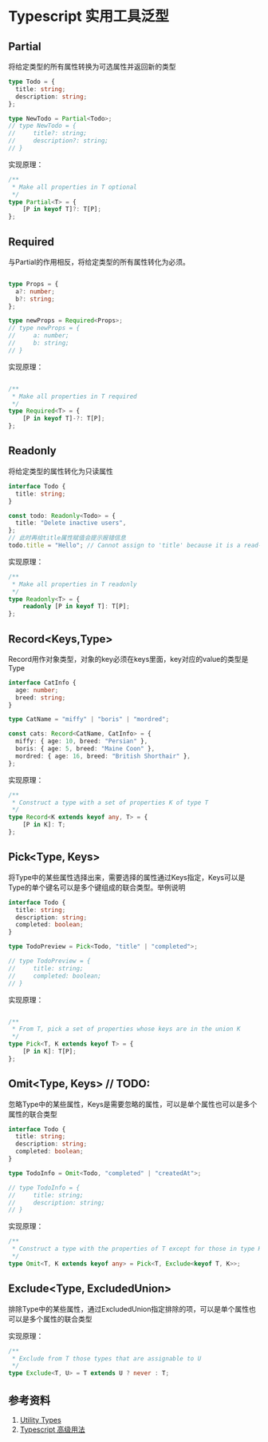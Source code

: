 # Typescript 实用工具泛型

## Partial<Type>

将给定类型的所有属性转换为可选属性并返回新的类型

```ts
type Todo = {
  title: string;
  description: string;
};

type NewTodo = Partial<Todo>;
// type NewTodo = {
//     title?: string;
//     description?: string;
// }
```

实现原理：

```ts
/**
 * Make all properties in T optional
 */
type Partial<T> = {
    [P in keyof T]?: T[P];
};
```

## Required<Type>

与Partial的作用相反，将给定类型的所有属性转化为必须。

```ts

type Props = {
  a?: number;
  b?: string;
};

type newProps = Required<Props>;
// type newProps = {
//     a: number;
//     b: string;
// }
```

实现原理：

```ts

/**
 * Make all properties in T required
 */
type Required<T> = {
    [P in keyof T]-?: T[P];
};

```


## Readonly<Type>

将给定类型的属性转化为只读属性

```ts
interface Todo {
  title: string;
}

const todo: Readonly<Todo> = {
  title: "Delete inactive users",
};
// 此时再给title属性赋值会提示报错信息
todo.title = "Hello"; // Cannot assign to 'title' because it is a read-only property.ts(2540)
```

实现原理：

```ts
/**
 * Make all properties in T readonly
 */
type Readonly<T> = {
    readonly [P in keyof T]: T[P];
};
```

## Record<Keys,Type>

Record用作对象类型，对象的key必须在keys里面，key对应的value的类型是Type

```ts
interface CatInfo {
  age: number;
  breed: string;
}

type CatName = "miffy" | "boris" | "mordred";

const cats: Record<CatName, CatInfo> = {
  miffy: { age: 10, breed: "Persian" },
  boris: { age: 5, breed: "Maine Coon" },
  mordred: { age: 16, breed: "British Shorthair" },
};
```

实现原理：

```ts
/**
 * Construct a type with a set of properties K of type T
 */
type Record<K extends keyof any, T> = {
    [P in K]: T;
};
```

## Pick<Type, Keys>
将Type中的某些属性选择出来，需要选择的属性通过Keys指定，Keys可以是Type的单个键名可以是多个键组成的联合类型。举例说明

```ts
interface Todo {
  title: string;
  description: string;
  completed: boolean;
}

type TodoPreview = Pick<Todo, "title" | "completed">;

// type TodoPreview = {
//     title: string;
//     completed: boolean;
// }
```

实现原理：

```ts

/**
 * From T, pick a set of properties whose keys are in the union K
 */
type Pick<T, K extends keyof T> = {
    [P in K]: T[P];
};

```

## Omit<Type, Keys> // TODO:

忽略Type中的某些属性，Keys是需要忽略的属性，可以是单个属性也可以是多个属性的联合类型

```ts
interface Todo {
  title: string;
  description: string;
  completed: boolean;
}

type TodoInfo = Omit<Todo, "completed" | "createdAt">;

// type TodoInfo = {
//     title: string;
//     description: string;
// }
```
实现原理：

```ts
/**
 * Construct a type with the properties of T except for those in type K.
 */
type Omit<T, K extends keyof any> = Pick<T, Exclude<keyof T, K>>;
```

## Exclude<Type, ExcludedUnion>
排除Type中的某些属性，通过ExcludedUnion指定排除的项，可以是单个属性也可以是多个属性的联合类型


实现原理：

```ts
/**
 * Exclude from T those types that are assignable to U
 */
type Exclude<T, U> = T extends U ? never : T;
```


## 参考资料
1. [Utility Types](https://www.typescriptlang.org/docs/handbook/utility-types.html)
2. [Typescript 高级用法](https://juejin.cn/post/6926794697553739784#heading-21)